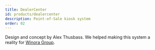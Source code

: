 ```yaml
---
title: DealerCenter
id: products/dealercenter
description: Point-of-Sale kiosk system
order: 02
---
```


Design and concept by Alex Thusbass. We helped making this system a reality for [Winora Group](http://winora-group.de/).